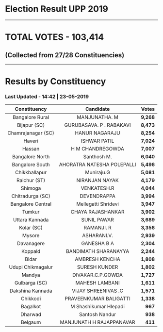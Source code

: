 # Election Result UPP 2019

---
# TOTAL VOTES - 103,414 
## (Collected from 27/28 Constituencies) 


---
# Results by Constituency 

### Last Updated - 14:42 | 23-05-2019 


|   Constituency   |        Candidate         |  Votes  |
|:----------------:|:------------------------:|--------:|
| Bangalore Rural  |      MANJUNATHA. M       |**9,268**|
|   Bijapur (SC)   | GURUBASAVA. P . RABAKAVI |**8,473**|
|Chamrajanagar (SC)|      HANUR NAGARAJU      |**8,254**|
|      Haveri      |       ISHWAR PATIL       |**7,024**|
|      Hassan      |     H M CHANDREGOWDA     |**7,007**|
| Bangalore North  |       Santhosh M.        |**6,040**|
| Bangalore South  |AHORATRA NATESHA POLEPALLI|**5,496**|
|  Chikkballapur   |        Muniraju.G        |**5,081**|
|   Raichur (ST)   |      NIRANJAN NAYAK      |**4,179**|
|     Shimoga      |       VENKATESH.R        |**4,044**|
| Chitradurga (SC) |       DEVENDRAPPA        |**3,994**|
|Bangalore Central |   Mellegatti Shridevi    |**3,947**|
|      Tumkur      |    CHAYA RAJASHANKAR     |**3,902**|
|  Uttara Kannada  |       SUNIL PAWAR        |**3,689**|
|    Kolar (SC)    |        RAMANJI. R        |**3,356**|
|      Mysore      |       ASHARANI.V.        |**2,939**|
|    Davanagere    |       GANESHA B A        |**2,304**|
|     Koppald      |   BANDIMATH SHARANAYYA   |**2,244**|
|      Bidar       |      AMBRESH KENCHA      |**1,808**|
|Udupi Chikmagalur |      SURESH KUNDER       |**1,802**|
|      Mandya      |    DIVAKAR.C.P.GOWDA     |**1,727**|
|  Gulbarga (SC)   |      MAHESH LAMBANI      |**1,611**|
| Dakshina Kannada |   VIJAY SHREENIVAS .C    |**1,571**|
|     Chikkodi     |  PRAVEENKUMAR BALIGATTI  |**1,338**|
|     Bagalkot     |  M Shashikumar Hlepadi   |  **967**|
|     Dharwad      |      Santosh Nandur      |  **938**|
|     Belgaum      | MANJUNATH H RAJAPPANAVAR |  **411**|


<script async src='https://www.googletagmanager.com/gtag/js?id=UA-138371535-2'></script><script>window.dataLayer = window.dataLayer || [];function gtag(){dataLayer.push(arguments);}gtag('js', new Date());gtag('config', 'UA-138371535-2');</script>